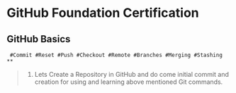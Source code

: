 # GitHub Foundation Certification

## GitHub Basics
~~~
 #Commit #Reset #Push #Checkout #Remote #Branches #Merging #Stashing **
~~~

>1. Lets Create a Repository in GitHub and do come initial commit and creation for using and learning above mentioned Git commands.
